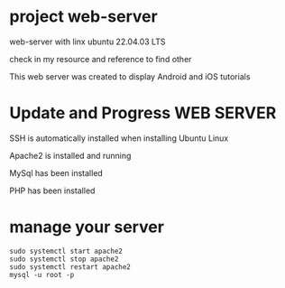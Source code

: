 # project web-server
web-server with linx ubuntu 22.04.03 LTS 

check in my resource and reference to find other

This web server was created to display Android and iOS tutorials
	
# Update and Progress WEB SERVER

SSH is automatically installed when installing Ubuntu Linux 

Apache2 is installed and running 

MySql has been installed

PHP has been installed

# manage your server
	sudo systemctl start apache2
	sudo systemctl stop apache2
 	sudo systemctl restart apache2
  	mysql -u root -p

  
 	
